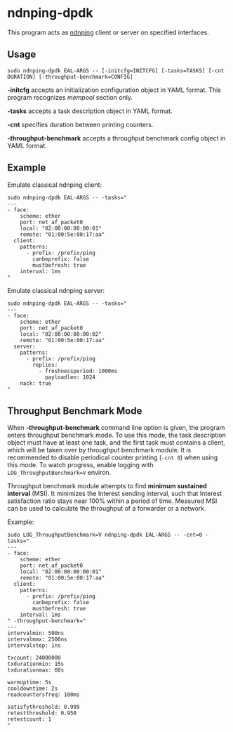 # ndnping-dpdk

This program acts as [ndnping](https://github.com/named-data/ndn-tools/tree/master/tools/ping) client or server on specified interfaces.

## Usage

```
sudo ndnping-dpdk EAL-ARGS -- [-initcfg=INITCFG] [-tasks=TASKS] [-cnt DURATION] [-throughput-benchmark=CONFIG]
```

**-initcfg** accepts an initialization configuration object in YAML format.
This program recognizes *mempool* section only.

**-tasks** accepts a task description object in YAML format.

**-cnt** specifies duration between printing counters.

**-throughput-benchmark** accepts a throughput benchmark config object in YAML format.

## Example

Emulate classical ndnping client:

```
sudo ndnping-dpdk EAL-ARGS -- -tasks="
---
- face:
    scheme: ether
    port: net_af_packet0
    local: "02:00:00:00:00:01"
    remote: "01:00:5e:00:17:aa"
  client:
    patterns:
      - prefix: /prefix/ping
        canbeprefix: false
        mustbefresh: true
    interval: 1ms
"
```

Emulate classical ndnping server:

```
sudo ndnping-dpdk EAL-ARGS -- -tasks="
---
- face:
    scheme: ether
    port: net_af_packet0
    local: "02:00:00:00:00:02"
    remote: "01:00:5e:00:17:aa"
  server:
    patterns:
      - prefix: /prefix/ping
        replies:
          - freshnessperiod: 1000ms
            payloadlen: 1024
    nack: true
"
```

## Throughput Benchmark Mode

When **-throughput-benchmark** command line option is given, the program enters throughput benchmark mode.
To use this mode, the task description object must have at least one task, and the first task must contains a client, which will be taken over by throughput benchmark module.
It is recommended to disable periodical counter printing (`-cnt 0`) when using this mode.
To watch progress, enable logging with `LOG_ThroughputBenchmark=V` environ.

Throughput benchmark module attempts to find **minimum sustained interval** (MSI).
It minimizes the Interest sending interval, such that Interest satisfaction ratio stays near 100% within a period of time.
Measured MSI can be used to calculate the throughput of a forwarder or a network.

Example:

```
sudo LOG_ThroughputBenchmark=V ndnping-dpdk EAL-ARGS -- -cnt=0 -tasks="
---
- face:
    scheme: ether
    port: net_af_packet0
    local: "02:00:00:00:00:01"
    remote: "01:00:5e:00:17:aa"
  client:
    patterns:
      - prefix: /prefix/ping
        canbeprefix: false
        mustbefresh: true
    interval: 1ms
" -throughput-benchmark="
---
intervalmin: 500ns
intervalmax: 2500ns
intervalstep: 1ns

txcount: 24000000
txdurationmin: 15s
txdurationmax: 60s

warmuptime: 5s
cooldowntime: 2s
readcountersfreq: 100ms

satisfythreshold: 0.999
retestthreshold: 0.950
retestcount: 1
"
```
